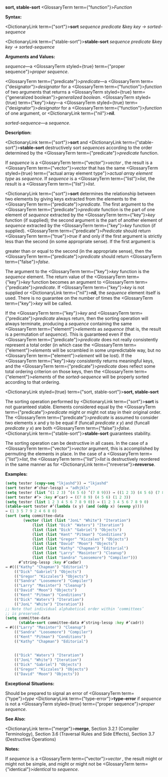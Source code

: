 **sort, stable-sort** <GlossaryTerm  term={"function"}><i>Function</i></GlossaryTerm> 



**Syntax:** 



<DictionaryLink  term={"sort"}><b>sort</b></DictionaryLink> *sequence predicate* &amp;key *key → sorted-sequence* 



<DictionaryLink  term={"stable-sort"}><b>stable-sort</b></DictionaryLink> *sequence predicate* &amp;key *key → sorted-sequence* 



**Arguments and Values:** 



*sequence*—a <GlossaryTerm styled={true} term={"proper sequence"}><i>proper sequence</i></GlossaryTerm>. 



<GlossaryTerm  term={"predicate"}><i>predicate</i></GlossaryTerm>—a <GlossaryTerm  term={"designator"}><i>designator</i></GlossaryTerm> for a <GlossaryTerm  term={"function"}><i>function</i></GlossaryTerm> of two arguments that returns a <GlossaryTerm styled={true} term={"generalized boolean"}><i>generalized boolean</i></GlossaryTerm>. <GlossaryTerm styled={true} term={"key"}><i>key</i></GlossaryTerm>—a <GlossaryTerm styled={true} term={"designator"}><i>designator</i></GlossaryTerm> for a <GlossaryTerm  term={"function"}><i>function</i></GlossaryTerm> of one argument, or <DictionaryLink  term={"nil"}><b>nil</b></DictionaryLink>. 



*sorted-sequence*—a *sequence*. 



**Description:** 



<DictionaryLink  term={"sort"}><b>sort</b></DictionaryLink> and <DictionaryLink  term={"stable-sort"}><b>stable-sort</b></DictionaryLink> destructively sort *sequences* according to the order determined by the <GlossaryTerm  term={"predicate"}><i>predicate</i></GlossaryTerm> function. 



If *sequence* is a <GlossaryTerm  term={"vector"}><i>vector</i></GlossaryTerm> , the result is a <GlossaryTerm  term={"vector"}><i>vector</i></GlossaryTerm> that has the same <GlossaryTerm styled={true} term={"actual array element type"}><i>actual array element type</i></GlossaryTerm> as *sequence*. If *sequence* is a <GlossaryTerm  term={"list"}><i>list</i></GlossaryTerm>, the result is a <GlossaryTerm  term={"list"}><i>list</i></GlossaryTerm>. 



<DictionaryLink  term={"sort"}><b>sort</b></DictionaryLink> determines the relationship between two elements by giving keys extracted from the elements to the <GlossaryTerm  term={"predicate"}><i>predicate</i></GlossaryTerm>. The first argument to the <GlossaryTerm  term={"predicate"}><i>predicate</i></GlossaryTerm> function is the part of one element of *sequence* extracted by the <GlossaryTerm  term={"key"}><i>key</i></GlossaryTerm> function (if supplied); the second argument is the part of another element of *sequence* extracted by the <GlossaryTerm  term={"key"}><i>key</i></GlossaryTerm> function (if supplied). <GlossaryTerm  term={"predicate"}><i>Predicate</i></GlossaryTerm> should return <GlossaryTerm  term={"true"}><i>true</i></GlossaryTerm> if and only if the first argument is strictly less than the second (in some appropriate sense). If the first argument is 



greater than or equal to the second (in the appropriate sense), then the <GlossaryTerm  term={"predicate"}><i>predicate</i></GlossaryTerm> should return <GlossaryTerm  term={"false"}><i>false</i></GlossaryTerm>. 



The argument to the <GlossaryTerm  term={"key"}><i>key</i></GlossaryTerm> function is the *sequence* element. The return value of the <GlossaryTerm  term={"key"}><i>key</i></GlossaryTerm> function becomes an argument to <GlossaryTerm  term={"predicate"}><i>predicate</i></GlossaryTerm>. If <GlossaryTerm  term={"key"}><i>key</i></GlossaryTerm> is not supplied or <DictionaryLink  term={"nil"}><b>nil</b></DictionaryLink>, the *sequence* element itself is used. There is no guarantee on the number of times the <GlossaryTerm  term={"key"}><i>key</i></GlossaryTerm> will be called. 



If the <GlossaryTerm  term={"key"}><i>key</i></GlossaryTerm> and <GlossaryTerm  term={"predicate"}><i>predicate</i></GlossaryTerm> always return, then the sorting operation will always terminate, producing a *sequence* containing the same <GlossaryTerm  term={"element"}><i>elements</i></GlossaryTerm> as *sequence* (that is, the result is a permutation of *sequence*). This is guaranteed even if the <GlossaryTerm  term={"predicate"}><i>predicate</i></GlossaryTerm> does not really consistently represent a total order (in which case the <GlossaryTerm  term={"element"}><i>elements</i></GlossaryTerm> will be scrambled in some unpredictable way, but no <GlossaryTerm  term={"element"}><i>element</i></GlossaryTerm> will be lost). If the <GlossaryTerm  term={"key"}><i>key</i></GlossaryTerm> consistently returns meaningful keys, and the <GlossaryTerm  term={"predicate"}><i>predicate</i></GlossaryTerm> does reflect some total ordering criterion on those keys, then the <GlossaryTerm  term={"element"}><i>elements</i></GlossaryTerm> of the *sorted-sequence* will be properly sorted according to that ordering. 







 



 



<DictionaryLink styled={true} term={"sort, stable-sort"}><b>sort, stable-sort</b></DictionaryLink> 



The sorting operation performed by <DictionaryLink  term={"sort"}><b>sort</b></DictionaryLink> is not guaranteed stable. Elements considered equal by the <GlossaryTerm  term={"predicate"}><i>predicate</i></GlossaryTerm> might or might not stay in their original order. The <GlossaryTerm  term={"predicate"}><i>predicate</i></GlossaryTerm> is assumed to consider two elements x and y to be equal if (funcall *predicate x y*) and (funcall *predicate y x*) are both <GlossaryTerm  term={"false"}><i>false</i></GlossaryTerm>. <DictionaryLink  term={"stable-sort"}><b>stable-sort</b></DictionaryLink> guarantees stability. 



The sorting operation can be destructive in all cases. In the case of a <GlossaryTerm  term={"vector"}><i>vector</i></GlossaryTerm> argument, this is accomplished by permuting the elements in place. In the case of a <GlossaryTerm  term={"list"}><i>list</i></GlossaryTerm>, the <GlossaryTerm  term={"list"}><i>list</i></GlossaryTerm> is destructively reordered in the same manner as for <DictionaryLink  term={"nreverse"}><b>nreverse</b></DictionaryLink>. 



**Examples:**
```lisp
(setq tester (copy-seq "lkjashd")) → "lkjashd" 
(sort tester #’char-lessp) → "adhjkls" 
(setq tester (list ’(1 2 3) ’(4 5 6) ’(7 8 9))) → ((1 2 3) (4 5 6) (7 8 9)) 
(sort tester #’> :key #’car) → ((7 8 9) (4 5 6) (1 2 3)) 
(setq tester (list 1 2 3 4 5 6 7 8 9 0)) → (1 2 3 4 5 6 7 8 9 0) 
(stable-sort tester #’(lambda (x y) (and (oddp x) (evenp y)))) 
→ (1 3 5 7 9 2 4 6 8 0) 
(sort (setq committee-data 
	    (vector (list (list "JonL" "White") "Iteration") 
		    (list (list "Dick" "Waters") "Iteration") 
		    (list (list "Dick" "Gabriel") "Objects") 
		    (list (list "Kent" "Pitman") "Conditions") 
		    (list (list "Gregor" "Kiczales") "Objects") 
		    (list (list "David" "Moon") "Objects") 
		    (list (list "Kathy" "Chapman") "Editorial") 
		    (list (list "Larry" "Masinter") "Cleanup") 
		    (list (list "Sandra" "Loosemore") "Compiler"))) 
      #’string-lessp :key #’cadar) 
→ #((("Kathy" "Chapman") "Editorial") 
    (("Dick" "Gabriel") "Objects") 
    (("Gregor" "Kiczales") "Objects") 
    (("Sandra" "Loosemore") "Compiler") 
    (("Larry" "Masinter") "Cleanup") 
    (("David" "Moon") "Objects") 
    (("Kent" "Pitman") "Conditions") 
    (("Dick" "Waters") "Iteration") 
    (("JonL" "White") "Iteration")) 
;; Note that individual alphabetical order within ‘committees’ 
;; is preserved. 
(setq committee-data 
      (stable-sort committee-data #’string-lessp :key #’cadr)) 
→ #((("Larry" "Masinter") "Cleanup") 
    (("Sandra" "Loosemore") "Compiler") 
    (("Kent" "Pitman") "Conditions") 
    (("Kathy" "Chapman") "Editorial") 
    
    
    (("Dick" "Waters") "Iteration") 
    (("JonL" "White") "Iteration") 
    (("Dick" "Gabriel") "Objects") 
    (("Gregor" "Kiczales") "Objects") 
    (("David" "Moon") "Objects")) 
```
**Exceptional Situations:** 



Should be prepared to signal an error of <GlossaryTerm  term={"type"}><i>type</i></GlossaryTerm> <DictionaryLink  term={"type-error"}><b>type-error</b></DictionaryLink> if *sequence* is not a <GlossaryTerm styled={true} term={"proper sequence"}><i>proper sequence</i></GlossaryTerm>. 



**See Also:** 



<DictionaryLink  term={"merge"}><b>merge</b></DictionaryLink>, Section 3.2.1 (Compiler Terminology), Section 3.6 (Traversal Rules and Side Effects), Section 3.7 (Destructive Operations) 



**Notes:** 



If *sequence* is a <GlossaryTerm  term={"vector"}><i>vector</i></GlossaryTerm> , the result might or might not be simple, and might or might not be <GlossaryTerm  term={"identical"}><i>identical</i></GlossaryTerm> to *sequence*. 



